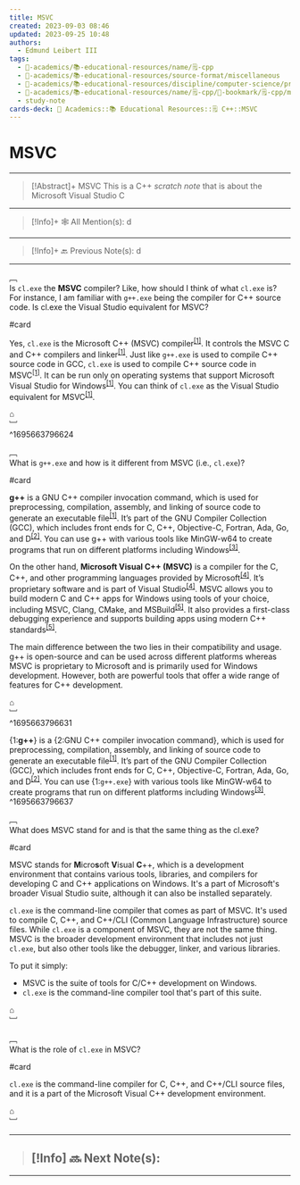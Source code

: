 ```yaml
---
title: MSVC
created: 2023-09-03 08:46
updated: 2023-09-25 10:48
authors:
  - Edmund Leibert III
tags:
  - 🔴-academics/📚-educational-resources/name/🗒️-cpp
  - 🔴-academics/📚-educational-resources/source-format/miscellaneous
  - 🔴-academics/📚-educational-resources/discipline/computer-science/programming-language/cpp
  - 🔴-academics/📚-educational-resources/name/🗒️-cpp/🔖-bookmark/🗒️-cpp/msvc
  - study-note
cards-deck: 🔴 Academics::📚 Educational Resources::🗒️ C++::MSVC
---
```


# MSVC

---

> [!Abstract]+ MSVC
> This is a C++ _scratch note_ that is about the Microsoft Visual Studio C

---

 > [!Info]+ 🕸️ All Mention(s): 
 > d

---

 > [!Info]+ 🔙️ Previous Note(s): 
 > d

---

﹇<br>
Is `cl.exe` the **MSVC** compiler? Like, how should I think of what `cl.exe` is? For instance, I am familiar with `g++.exe` being the compiler for C++ source code. Is cl.exe the Visual Studio equivalent for MSVC?

#card 

Yes, `cl.exe` is the Microsoft C++ (MSVC) compiler<sup>[\[1\]](https://learn.microsoft.com/en-us/cpp/build/reference/compiler-options?view=msvc-170)</sup>. It controls the MSVC C and C++ compilers and linker<sup>[\[1\]](https://learn.microsoft.com/en-us/cpp/build/reference/compiler-options?view=msvc-170)</sup>. Just like `g++.exe` is used to compile C++ source code in GCC, `cl.exe` is used to compile C++ source code in MSVC<sup>[\[1\]](https://learn.microsoft.com/en-us/cpp/build/reference/compiler-options?view=msvc-170)</sup>. It can be run only on operating systems that support Microsoft Visual Studio for Windows<sup>[\[1\]](https://learn.microsoft.com/en-us/cpp/build/reference/compiler-options?view=msvc-170)</sup>. You can think of `cl.exe` as the Visual Studio equivalent for MSVC<sup>[\[1\]](https://learn.microsoft.com/en-us/cpp/build/reference/compiler-options?view=msvc-170)</sup>.

⌂
<br>﹈<br>^1695663796624



﹇<br>
What is `g++.exe` and how is it different from MSVC (i.e., `cl.exe`)?

#card 

**g++** is a GNU C++ compiler invocation command, which is used for preprocessing, compilation, assembly, and linking of source code to generate an executable file<sup>[\[1\]](https://www.geeksforgeeks.org/compiling-with-g-plus-plus/)</sup>. It’s part of the GNU Compiler Collection (GCC), which includes front ends for C, C++, Objective-C, Fortran, Ada, Go, and D<sup>[\[2\]](https://gcc.gnu.org/)</sup>. You can use g++ with various tools like MinGW-w64 to create programs that run on different platforms including Windows<sup>[\[3\]](https://code.visualstudio.com/docs/cpp/config-mingw)</sup>.

On the other hand, **Microsoft Visual C++ (MSVC)** is a compiler for the C, C++, and other programming languages provided by Microsoft<sup>[\[4\]](https://en.wikipedia.org/wiki/Microsoft_Visual_C%2B%2B)</sup>. It’s proprietary software and is part of Visual Studio<sup>[\[4\]](https://en.wikipedia.org/wiki/Microsoft_Visual_C%2B%2B)</sup>. MSVC allows you to build modern C and C++ apps for Windows using tools of your choice, including MSVC, Clang, CMake, and MSBuild<sup>[\[5\]](https://visualstudio.microsoft.com/vs/features/cplusplus/)</sup>. It also provides a first-class debugging experience and supports building apps using modern C++ standards<sup>[\[5\]](https://visualstudio.microsoft.com/vs/features/cplusplus/)</sup>.

The main difference between the two lies in their compatibility and usage. g++ is open-source and can be used across different platforms whereas MSVC is proprietary to Microsoft and is primarily used for Windows development. However, both are powerful tools that offer a wide range of features for C++ development.

⌂
<br>﹈<br>^1695663796631



{1:**g++**} is a {2:GNU C++ compiler invocation command}, which is used for preprocessing, compilation, assembly, and linking of source code to generate an executable file<sup>[\[1\]](https://www.geeksforgeeks.org/compiling-with-g-plus-plus/)</sup>. It’s part of the GNU Compiler Collection (GCC), which includes front ends for C, C++, Objective-C, Fortran, Ada, Go, and D<sup>[\[2\]](https://gcc.gnu.org/)</sup>. You can use {1:`g++.exe`} with various tools like MinGW-w64 to create programs that run on different platforms including Windows<sup>[\[3\]](https://code.visualstudio.com/docs/cpp/config-mingw)</sup>.
^1695663796637


﹇<br>
What does MSVC stand for and is that the same thing as the cl.exe?

#card 

MSVC stands for **M**icro**s**oft **V**isual **C**++, which is a development environment that contains various tools, libraries, and compilers for developing C and C++ applications on Windows. It's a part of Microsoft's broader Visual Studio suite, although it can also be installed separately.

`cl.exe` is the command-line compiler that comes as part of MSVC. It's used to compile C, C++, and C++/CLI (Common Language Infrastructure) source files. While `cl.exe` is a component of MSVC, they are not the same thing. MSVC is the broader development environment that includes not just `cl.exe`, but also other tools like the debugger, linker, and various libraries.

To put it simply:
- MSVC is the suite of tools for C/C++ development on Windows.
- `cl.exe` is the command-line compiler tool that's part of this suite.

⌂
<br>﹈<br>


﹇<br>
What is the role of `cl.exe` in MSVC?

#card 

`cl.exe` is the command-line compiler for C, C++, and C++/CLI source files, and it is a part of the Microsoft Visual C++ development environment. 

⌂
<br>﹈<br>


---

> [!Info] 🔜 Next Note(s):
> - 

---
